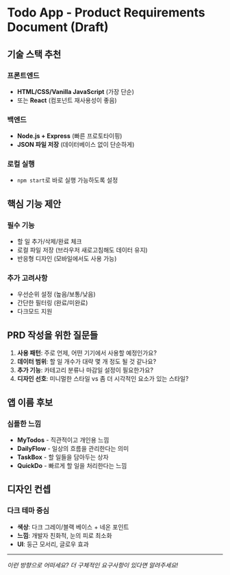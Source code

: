 # Todo App - Product Requirements Document (Draft)

## 기술 스택 추천

### 프론트엔드
- **HTML/CSS/Vanilla JavaScript** (가장 단순)
- 또는 **React** (컴포넌트 재사용성이 좋음)

### 백엔드
- **Node.js + Express** (빠른 프로토타이핑)
- **JSON 파일 저장** (데이터베이스 없이 단순하게)

### 로컬 실행
- `npm start`로 바로 실행 가능하도록 설정

## 핵심 기능 제안

### 필수 기능
- 할 일 추가/삭제/완료 체크
- 로컬 파일 저장 (브라우저 새로고침해도 데이터 유지)
- 반응형 디자인 (모바일에서도 사용 가능)

### 추가 고려사항
- 우선순위 설정 (높음/보통/낮음)
- 간단한 필터링 (완료/미완료)
- 다크모드 지원

## PRD 작성을 위한 질문들

1. **사용 패턴**: 주로 언제, 어떤 기기에서 사용할 예정인가요?
2. **데이터 범위**: 할 일 개수가 대략 몇 개 정도 될 것 같나요?
3. **추가 기능**: 카테고리 분류나 마감일 설정이 필요한가요?
4. **디자인 선호**: 미니멀한 스타일 vs 좀 더 시각적인 요소가 있는 스타일?

## 앱 이름 후보

### 심플한 느낌
- **MyTodos** - 직관적이고 개인용 느낌
- **DailyFlow** - 일상의 흐름을 관리한다는 의미
- **TaskBox** - 할 일들을 담아두는 상자
- **QuickDo** - 빠르게 할 일을 처리한다는 느낌

## 디자인 컨셉

### 다크 테마 중심
- **색상**: 다크 그레이/블랙 베이스 + 네온 포인트
- **느낌**: 개발자 친화적, 눈의 피로 최소화
- **UI**: 둥근 모서리, 글로우 효과

---

*이런 방향으로 어떠세요? 더 구체적인 요구사항이 있다면 알려주세요!*

